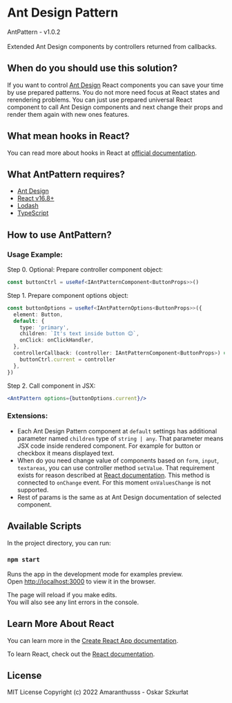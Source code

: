 # Ant Design Pattern

AntPattern - v1.0.2\
\
Extended Ant Design components by controllers returned from callbacks.

## When do you should use this solution?

If you want to control [Ant Design](https://ant.design/) React components you can save your time by use prepared patterns. You do not more need focus at React states and rerendering problems. You can just use prepared universal React component to call Ant Design components and next change their props and render them again with new ones features.

## What mean hooks in React?

You can read more about hooks in React at [official documentation](https://reactjs.org/docs/hooks-intro.html).

## What AntPattern requires?

- [Ant Design](https://ant.design/)
- [React v16.8+](https://reactjs.org/docs/hooks-intro.html)
- [Lodash](https://lodash.com/)
- [TypeScript](https://www.typescriptlang.org/docs/handbook/react.html)

## How to use AntPattern?

### Usage Example:

Step 0. Optional: Prepare controller component object:
```typescript
const buttonCtrl = useRef<IAntPatternComponent<ButtonProps>>()
```

Step 1. Prepare component options object:
```typescript
const buttonOptions = useRef<IAntPatternOptions<ButtonProps>>({
  element: Button,
  default: {
    type: 'primary',
    children: `It's text inside button 😊`,
    onClick: onClickHandler,
  },
  controllerCallback: (controller: IAntPatternComponent<ButtonProps>) => {
    buttonCtrl.current = controller
  },
})
```

Step 2. Call component in JSX:
```jsx
<AntPattern options={buttonOptions.current}/>
```

### Extensions:

- Each Ant Design Pattern component at `default` settings has additional parameter named `children` type of `string | any`. That parameter means JSX code inside rendered component. For example for button or checkbox it means displayed text.
- When do you need change value of components based on `form`, `input`, `textareas`, you can use controller method `setValue`. That requirement exists for reason described at [React documentation](https://reactjs.org/docs/forms.html). This method is connected to `onChange` event. For this moment `onValuesChange` is not supported.
- Rest of params is the same as at Ant Design documentation of selected component.

## Available Scripts

In the project directory, you can run:

### `npm start`

Runs the app in the development mode for examples preview.\
Open [http://localhost:3000](http://localhost:3000) to view it in the browser.

The page will reload if you make edits.\
You will also see any lint errors in the console.

## Learn More About React

You can learn more in the [Create React App documentation](https://facebook.github.io/create-react-app/docs/getting-started).

To learn React, check out the [React documentation](https://reactjs.org/).

## License

MIT License
Copyright (c) 2022 Amaranthusss - Oskar Szkurłat
